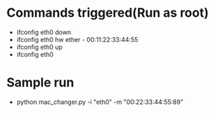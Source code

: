 # Commands triggered(Run as root)

- ifconfig eth0 down
- ifconfig eth0 hw ether - 00:11:22:33:44:55
- ifconfig eth0 up
- ifconfig eth0

# Sample run

- python mac_changer.py -i "eth0" -m "00:22:33:44:55:89"
